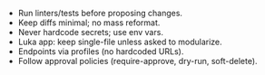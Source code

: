- Run linters/tests before proposing changes.
- Keep diffs minimal; no mass reformat.
- Never hardcode secrets; use env vars.
- Luka app: keep single-file unless asked to modularize.
- Endpoints via profiles (no hardcoded URLs).
- Follow approval policies (require-approve, dry-run, soft-delete).

